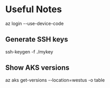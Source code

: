 # Useful Notes

az login --use-device-code

## Generate SSH keys
ssh-keygen -f ./mykey

## Show AKS versions
az aks get-versions --location=westus -o table